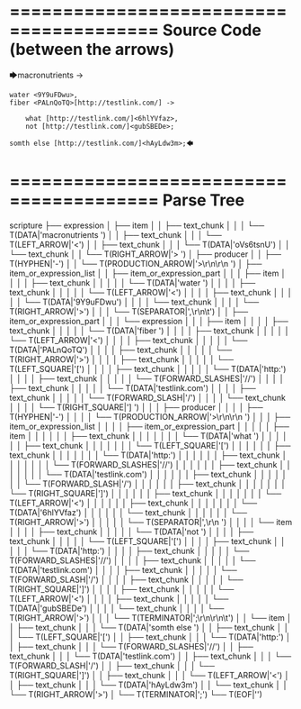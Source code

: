 ========================================
Source Code (between the arrows)
========================================

🡆macronutrients <oVs6tsnU> ->

    water <9Y9uFDwu>,
	fiber <PALnQoTQ>[http://testlink.com/] ->

        what [http://testlink.com/]<6hlYVfaz>,
        not [http://testlink.com/]<gubSBEDe>;

	somth else [http://testlink.com/]<hAyLdw3m>;🡄

========================================
Parse Tree
========================================

scripture
├── expression
│   ├── item
│   │   ├── text_chunk
│   │   │   └── T(DATA|'macronutrients ')
│   │   ├── text_chunk
│   │   │   └── T(LEFT_ARROW|'<')
│   │   ├── text_chunk
│   │   │   └── T(DATA|'oVs6tsnU')
│   │   └── text_chunk
│   │       └── T(RIGHT_ARROW|'> ')
│   ├── producer
│   │   ├── T(HYPHEN|'-')
│   │   └── T(PRODUCTION_ARROW|'>\r\n\r\n    ')
│   ├── item_or_expression_list
│   │   ├── item_or_expression_part
│   │   │   ├── item
│   │   │   │   ├── text_chunk
│   │   │   │   │   └── T(DATA|'water ')
│   │   │   │   ├── text_chunk
│   │   │   │   │   └── T(LEFT_ARROW|'<')
│   │   │   │   ├── text_chunk
│   │   │   │   │   └── T(DATA|'9Y9uFDwu')
│   │   │   │   └── text_chunk
│   │   │   │       └── T(RIGHT_ARROW|'>')
│   │   │   └── T(SEPARATOR|',\r\n\t')
│   │   ├── item_or_expression_part
│   │   │   └── expression
│   │   │       ├── item
│   │   │       │   ├── text_chunk
│   │   │       │   │   └── T(DATA|'fiber ')
│   │   │       │   ├── text_chunk
│   │   │       │   │   └── T(LEFT_ARROW|'<')
│   │   │       │   ├── text_chunk
│   │   │       │   │   └── T(DATA|'PALnQoTQ')
│   │   │       │   ├── text_chunk
│   │   │       │   │   └── T(RIGHT_ARROW|'>')
│   │   │       │   ├── text_chunk
│   │   │       │   │   └── T(LEFT_SQUARE|'[')
│   │   │       │   ├── text_chunk
│   │   │       │   │   └── T(DATA|'http:')
│   │   │       │   ├── text_chunk
│   │   │       │   │   └── T(FORWARD_SLASHES|'//')
│   │   │       │   ├── text_chunk
│   │   │       │   │   └── T(DATA|'testlink.com')
│   │   │       │   ├── text_chunk
│   │   │       │   │   └── T(FORWARD_SLASH|'/')
│   │   │       │   └── text_chunk
│   │   │       │       └── T(RIGHT_SQUARE|'] ')
│   │   │       ├── producer
│   │   │       │   ├── T(HYPHEN|'-')
│   │   │       │   └── T(PRODUCTION_ARROW|'>\r\n\r\n        ')
│   │   │       ├── item_or_expression_list
│   │   │       │   ├── item_or_expression_part
│   │   │       │   │   ├── item
│   │   │       │   │   │   ├── text_chunk
│   │   │       │   │   │   │   └── T(DATA|'what ')
│   │   │       │   │   │   ├── text_chunk
│   │   │       │   │   │   │   └── T(LEFT_SQUARE|'[')
│   │   │       │   │   │   ├── text_chunk
│   │   │       │   │   │   │   └── T(DATA|'http:')
│   │   │       │   │   │   ├── text_chunk
│   │   │       │   │   │   │   └── T(FORWARD_SLASHES|'//')
│   │   │       │   │   │   ├── text_chunk
│   │   │       │   │   │   │   └── T(DATA|'testlink.com')
│   │   │       │   │   │   ├── text_chunk
│   │   │       │   │   │   │   └── T(FORWARD_SLASH|'/')
│   │   │       │   │   │   ├── text_chunk
│   │   │       │   │   │   │   └── T(RIGHT_SQUARE|']')
│   │   │       │   │   │   ├── text_chunk
│   │   │       │   │   │   │   └── T(LEFT_ARROW|'<')
│   │   │       │   │   │   ├── text_chunk
│   │   │       │   │   │   │   └── T(DATA|'6hlYVfaz')
│   │   │       │   │   │   └── text_chunk
│   │   │       │   │   │       └── T(RIGHT_ARROW|'>')
│   │   │       │   │   └── T(SEPARATOR|',\r\n        ')
│   │   │       │   └── item
│   │   │       │       ├── text_chunk
│   │   │       │       │   └── T(DATA|'not ')
│   │   │       │       ├── text_chunk
│   │   │       │       │   └── T(LEFT_SQUARE|'[')
│   │   │       │       ├── text_chunk
│   │   │       │       │   └── T(DATA|'http:')
│   │   │       │       ├── text_chunk
│   │   │       │       │   └── T(FORWARD_SLASHES|'//')
│   │   │       │       ├── text_chunk
│   │   │       │       │   └── T(DATA|'testlink.com')
│   │   │       │       ├── text_chunk
│   │   │       │       │   └── T(FORWARD_SLASH|'/')
│   │   │       │       ├── text_chunk
│   │   │       │       │   └── T(RIGHT_SQUARE|']')
│   │   │       │       ├── text_chunk
│   │   │       │       │   └── T(LEFT_ARROW|'<')
│   │   │       │       ├── text_chunk
│   │   │       │       │   └── T(DATA|'gubSBEDe')
│   │   │       │       └── text_chunk
│   │   │       │           └── T(RIGHT_ARROW|'>')
│   │   │       └── T(TERMINATOR|';\r\n\r\n\t')
│   │   └── item
│   │       ├── text_chunk
│   │       │   └── T(DATA|'somth else ')
│   │       ├── text_chunk
│   │       │   └── T(LEFT_SQUARE|'[')
│   │       ├── text_chunk
│   │       │   └── T(DATA|'http:')
│   │       ├── text_chunk
│   │       │   └── T(FORWARD_SLASHES|'//')
│   │       ├── text_chunk
│   │       │   └── T(DATA|'testlink.com')
│   │       ├── text_chunk
│   │       │   └── T(FORWARD_SLASH|'/')
│   │       ├── text_chunk
│   │       │   └── T(RIGHT_SQUARE|']')
│   │       ├── text_chunk
│   │       │   └── T(LEFT_ARROW|'<')
│   │       ├── text_chunk
│   │       │   └── T(DATA|'hAyLdw3m')
│   │       └── text_chunk
│   │           └── T(RIGHT_ARROW|'>')
│   └── T(TERMINATOR|';')
└── T(EOF|'<EOF>')